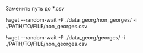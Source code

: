 Заменить путь до *.csv

!wget --random-wait -P ./data_georg/non_georges/ -i ./PATH/TO/FILE/non_georges.csv 

!wget --random-wait -P ./data_georg/georges/ -i ./PATH/TO/FILE/non_georges.csv
